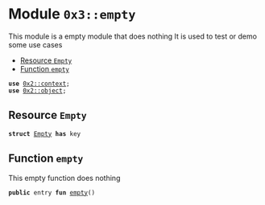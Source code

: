 
<a name="0x3_empty"></a>

# Module `0x3::empty`

This module is a empty module that does nothing
It is used to test or demo some use cases


-  [Resource `Empty`](#0x3_empty_Empty)
-  [Function `empty`](#0x3_empty_empty)


<pre><code><b>use</b> <a href="">0x2::context</a>;
<b>use</b> <a href="">0x2::object</a>;
</code></pre>



<a name="0x3_empty_Empty"></a>

## Resource `Empty`



<pre><code><b>struct</b> <a href="empty.md#0x3_empty_Empty">Empty</a> <b>has</b> key
</code></pre>



<a name="0x3_empty_empty"></a>

## Function `empty`

This empty function does nothing


<pre><code><b>public</b> entry <b>fun</b> <a href="empty.md#0x3_empty">empty</a>()
</code></pre>
